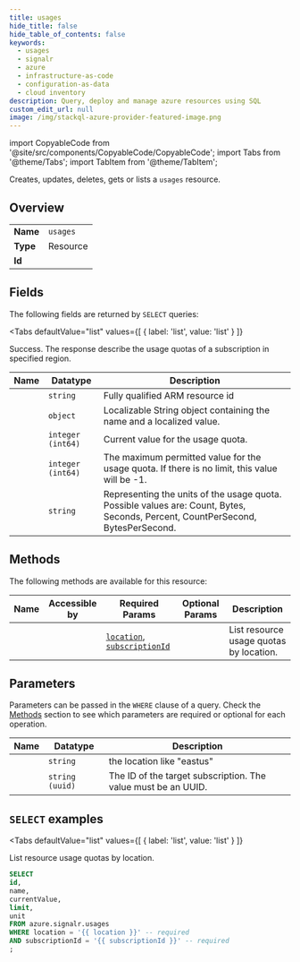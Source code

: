 ```yaml
--- 
title: usages
hide_title: false
hide_table_of_contents: false
keywords:
  - usages
  - signalr
  - azure
  - infrastructure-as-code
  - configuration-as-data
  - cloud inventory
description: Query, deploy and manage azure resources using SQL
custom_edit_url: null
image: /img/stackql-azure-provider-featured-image.png
---
```


import CopyableCode from '@site/src/components/CopyableCode/CopyableCode';
import Tabs from '@theme/Tabs';
import TabItem from '@theme/TabItem';

Creates, updates, deletes, gets or lists a <code>usages</code> resource.

## Overview
<table><tbody>
<tr><td><b>Name</b></td><td><code>usages</code></td></tr>
<tr><td><b>Type</b></td><td>Resource</td></tr>
<tr><td><b>Id</b></td><td><CopyableCode code="azure.signalr.usages" /></td></tr>
</tbody></table>

## Fields

The following fields are returned by `SELECT` queries:

<Tabs
    defaultValue="list"
    values={[
        { label: 'list', value: 'list' }
    ]}
>
<TabItem value="list">

Success. The response describe the usage quotas of a subscription in specified region.

<table>
<thead>
    <tr>
    <th>Name</th>
    <th>Datatype</th>
    <th>Description</th>
    </tr>
</thead>
<tbody>
<tr>
    <td><CopyableCode code="id" /></td>
    <td><code>string</code></td>
    <td>Fully qualified ARM resource id</td>
</tr>
<tr>
    <td><CopyableCode code="name" /></td>
    <td><code>object</code></td>
    <td>Localizable String object containing the name and a localized value.</td>
</tr>
<tr>
    <td><CopyableCode code="currentValue" /></td>
    <td><code>integer (int64)</code></td>
    <td>Current value for the usage quota.</td>
</tr>
<tr>
    <td><CopyableCode code="limit" /></td>
    <td><code>integer (int64)</code></td>
    <td>The maximum permitted value for the usage quota. If there is no limit, this value will be -1.</td>
</tr>
<tr>
    <td><CopyableCode code="unit" /></td>
    <td><code>string</code></td>
    <td>Representing the units of the usage quota. Possible values are: Count, Bytes, Seconds, Percent, CountPerSecond, BytesPerSecond.</td>
</tr>
</tbody>
</table>
</TabItem>
</Tabs>

## Methods

The following methods are available for this resource:

<table>
<thead>
    <tr>
    <th>Name</th>
    <th>Accessible by</th>
    <th>Required Params</th>
    <th>Optional Params</th>
    <th>Description</th>
    </tr>
</thead>
<tbody>
<tr>
    <td><a href="#list"><CopyableCode code="list" /></a></td>
    <td><CopyableCode code="select" /></td>
    <td><a href="#parameter-location"><code>location</code></a>, <a href="#parameter-subscriptionId"><code>subscriptionId</code></a></td>
    <td></td>
    <td>List resource usage quotas by location.</td>
</tr>
</tbody>
</table>

## Parameters

Parameters can be passed in the `WHERE` clause of a query. Check the [Methods](#methods) section to see which parameters are required or optional for each operation.

<table>
<thead>
    <tr>
    <th>Name</th>
    <th>Datatype</th>
    <th>Description</th>
    </tr>
</thead>
<tbody>
<tr id="parameter-location">
    <td><CopyableCode code="location" /></td>
    <td><code>string</code></td>
    <td>the location like "eastus"</td>
</tr>
<tr id="parameter-subscriptionId">
    <td><CopyableCode code="subscriptionId" /></td>
    <td><code>string (uuid)</code></td>
    <td>The ID of the target subscription. The value must be an UUID.</td>
</tr>
</tbody>
</table>

## `SELECT` examples

<Tabs
    defaultValue="list"
    values={[
        { label: 'list', value: 'list' }
    ]}
>
<TabItem value="list">

List resource usage quotas by location.

```sql
SELECT
id,
name,
currentValue,
limit,
unit
FROM azure.signalr.usages
WHERE location = '{{ location }}' -- required
AND subscriptionId = '{{ subscriptionId }}' -- required
;
```
</TabItem>
</Tabs>
